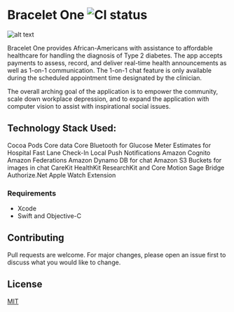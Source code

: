 # Bracelet One ![CI status](https://img.shields.io/badge/build-passing-brightgreen.svg)

![alt text](https://github.com/cosmicarrows/BraceletOneHealth/blob/master/gif1.gif)

Bracelet One provides African-Americans with assistance to affordable healthcare for handling the diagnosis of Type 2 diabetes.  The app accepts payments to assess, record, and deliver real-time health announcements as well as 1-on-1 communication. The 1-on-1 chat feature is only available during the scheduled appointment time designated by the clinician.

The overall arching goal of the application is to empower the community, scale down workplace depression, and to expand the application with computer vision to assist with inspirational social issues.

## Technology Stack Used:
Cocoa Pods
Core data
Core Bluetooth for Glucose Meter
Estimates for Hospital Fast Lane Check-In
Local Push Notifications
Amazon Cognito
Amazon Federations
Amazon Dynamo DB for chat
Amazon S3 Buckets for images in chat
CareKit
HealthKit
ResearchKit and Core Motion
Sage Bridge
Authorize.Net
Apple Watch Extension

### Requirements
* Xcode
* Swift and Objective-C





## Contributing
Pull requests are welcome. For major changes, please open an issue first to discuss what you would like to change.


## License
[MIT](https://choosealicense.com/licenses/mit/)
